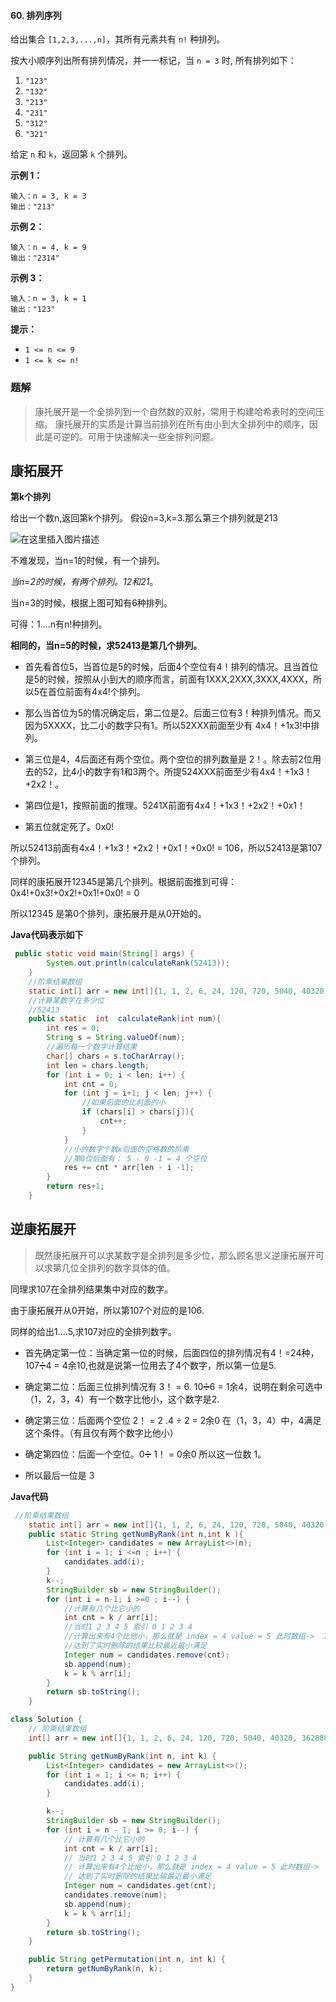 #### 60. 排列序列

给出集合 `[1,2,3,...,n]`，其所有元素共有 `n!` 种排列。

按大小顺序列出所有排列情况，并一一标记，当 `n = 3` 时, 所有排列如下：

1. `"123"`
2. `"132"`
3. `"213"`
4. `"231"`
5. `"312"`
6. `"321"`

给定 `n` 和 `k`，返回第 `k` 个排列。

**示例 1：**

```shell
输入：n = 3, k = 3
输出："213"
```

**示例 2：**

```shell
输入：n = 4, k = 9
输出："2314"
```

**示例 3：**

```shell
输入：n = 3, k = 1
输出："123"
```

**提示：**

- `1 <= n <= 9`
- `1 <= k <= n!`

### 题解

> 康托展开是一个全排列到一个自然数的双射，常用于构建哈希表时的空间压缩。 康托展开的实质是计算当前排列在所有由小到大全排列中的顺序，因此是可逆的。可用于快速解决一些全排列问题。
>

## 康拓展开

**第k个排列**

给出一个数n,返回第k个排列。
假设n=3,k=3.那么第三个排列就是213

![在这里插入图片描述](http://gitlab.wsh-study.com/xp-study/LeeteCode/-/blob/master/回溯算法/images/排列序列/1.jpg)

不难发现，当n=1的时候，有一个排列。

*当n=2的时候，有两个排列。12和21*。

当n=3的时候，根据上图可知有6种排列。

可得：1....n有n!种排列。

**相同的，当n=5的时候，求52413是第几个排列。**

* 首先看首位5，当首位是5的时候，后面4个空位有4！排列的情况。且当首位是5的时候，按照从小到大的顺序而言，前面有1XXX,2XXX,3XXX,4XXX，所以5在首位前面有4x4!个排列。

- 那么当首位为5的情况确定后，第二位是2。后面三位有3！种排列情况。而又因为5XXXX，比二小的数字只有1。所以52XXX前面至少有 4x4！+1x3!中排列。
- 第三位是4，4后面还有两个空位。两个空位的排列数量是 2！。除去前2位用去的52，比4小的数字有1和3两个。所提524XXX前面至少有4x4！+1x3！+2x2！。

- 第四位是1，按照前面的推理。5241X前面有4x4！+1x3！+2x2！+0x1！

* 第五位就定死了。0x0!

所以52413前面有4x4！+1x3！+2x2！+0x1！+0x0! = 106，所以52413是第107个排列。

同样的康拓展开12345是第几个排列。根据前面推到可得：0x4!+0x3!+0x2!+0x1!+0x0! = 0

所以12345 是第0个排列，康拓展开是从0开始的。

**Java代码表示如下**

```java
 public static void main(String[] args) {
        System.out.println(calculateRank(52413));
    }
    //阶乘结果数组
    static int[] arr = new int[]{1, 1, 2, 6, 24, 120, 720, 5040, 40320, 362880};
    //计算某数字在多少位
    //52413
    public static  int  calculateRank(int num){
        int res = 0;
        String s = String.valueOf(num);
        //遍历每一个数字计算结果
        char[] chars = s.toCharArray();
        int len = chars.length;
        for (int i = 0; i < len; i++) {
            int cnt = 0;
            for (int j = i+1; j < len; j++) {
                //如果后面的比前面的小
                if (chars[i] > chars[j]){
                    cnt++;
                }
            }
            //小的数字个数x后面的空格数的阶乘
            //第0位后面有： 5 - 0 -1 = 4 个空位
            res += cnt * arr[len - i -1];
        }
        return res+1;
    }
```

## 逆康拓展开

> 既然康拓展开可以求某数字是全排列是多少位，那么顾名思义逆康拓展开可以求第几位全排列的数字具体的值。

同理求107在全排列结果集中对应的数字。

由于康拓展开从0开始，所以第107个对应的是106.

同样的给出1....5,求107对应的全排列数字。

- 首先确定第一位：当确定第一位的时候，后面四位的排列情况有4！=24种，107➗4 = 4余10,也就是说第一位用去了4个数字，所以第一位是5.

- 确定第二位：后面三位排列情况有 3！ = 6. 10➗6 = 1余4，说明在剩余可选中（1，2，3，4）有一个数字比他小，这个数字是2.

- 确定第三位：后面两个空位 2！ = 2 .4 ÷ 2 = 2余0 在（1，3，4）中，4满足这个条件。（有且仅有两个数字比他小）

* 确定第四位：后面一个空位。0➗ 1！ = 0余0 所以这一位数 1。

* 所以最后一位是 3

**Java代码**

```java
 //阶乘结果数组
    static int[] arr = new int[]{1, 1, 2, 6, 24, 120, 720, 5040, 40320, 362880};
    public static String getNumByRank(int n,int k ){
        List<Integer> candidates = new ArrayList<>(n);
        for (int i = 1; i <=n ; i++) {
            candidates.add(i);
        }
        k--;
        StringBuilder sb = new StringBuilder();
        for (int i = n-1; i >=0 ; i--) {
            //计算有几个比它小的
            int cnt = k / arr[i];
            //当时1 2 3 4 5 索引 0 1 2 3 4
            //计算出来有4个比他小，那么就是 index = 4 value = 5 此时数组->  1 2 3 4
            //达到了实时删除的结果比较最近最小满足
            Integer num = candidates.remove(cnt);
            sb.append(num);
            k = k % arr[i];
        }
        return sb.toString();
    }
```

```java
class Solution {
    // 阶乘结果数组
    int[] arr = new int[]{1, 1, 2, 6, 24, 120, 720, 5040, 40320, 362880};

    public String getNumByRank(int n, int k) {
        List<Integer> candidates = new ArrayList<>();
        for (int i = 1; i <= n; i++) {
            candidates.add(i);
        }

        k--;
        StringBuilder sb = new StringBuilder();
        for (int i = n - 1; i >= 0; i--) {
            // 计算有几个比它小的
            int cnt = k / arr[i];
            // 当时1 2 3 4 5 索引 0 1 2 3 4
            // 计算出来有4个比他小，那么就是 index = 4 value = 5 此时数组->  1 2 3 4
            // 达到了实时删除的结果比较最近最小满足
            Integer num = candidates.get(cnt);
            candidates.remove(num);
            sb.append(num);
            k = k % arr[i];
        }
        return sb.toString();
    }

    public String getPermutation(int n, int k) {
        return getNumByRank(n, k);
    }
}
```

